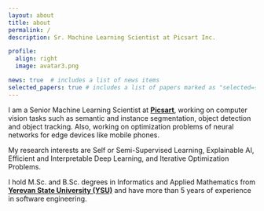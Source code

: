 ```yaml
---
layout: about
title: about
permalink: /
description: Sr. Machine Learning Scientist at Picsart Inc.

profile:
  align: right
  image: avatar3.png

news: true  # includes a list of news items
selected_papers: true # includes a list of papers marked as "selected={true}"
---
```


I am a Senior Machine Learning Scientist at <strong><a href="https://www.picsart.com" target="_blank">Picsart</a></strong>, 
working on computer vision tasks such as semantic and instance segmentation, object detection and object tracking. 
Also, working on optimization problems of neural networks for edge devices like mobile phones.

My research interests are Self or Semi-Supervised Learning, Explainable AI,
Efficient and Interpretable Deep Learning, and Iterative Optimization Problems.

I hold M.Sc. and B.Sc. degrees in Informatics and Applied Mathematics
from <strong><a href="http://www.ysu.am/ysu/en" target="_blank">Yerevan State University (YSU)</a></strong> 
and have more than 5 years of experience in software engineering.
